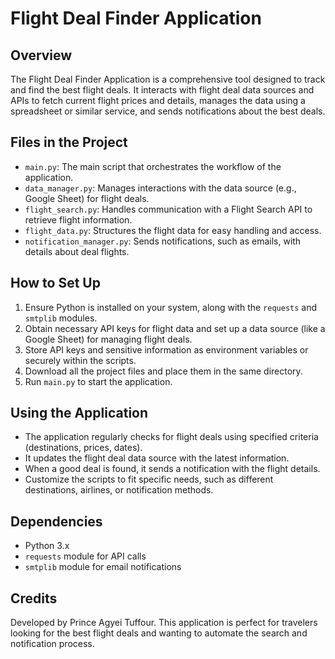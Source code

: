 # Flight Deal Finder Application

## Overview
The Flight Deal Finder Application is a comprehensive tool designed to track and find the best flight deals. It interacts with flight deal data sources and APIs to fetch current flight prices and details, manages the data using a spreadsheet or similar service, and sends notifications about the best deals.

## Files in the Project
- `main.py`: The main script that orchestrates the workflow of the application.
- `data_manager.py`: Manages interactions with the data source (e.g., Google Sheet) for flight deals.
- `flight_search.py`: Handles communication with a Flight Search API to retrieve flight information.
- `flight_data.py`: Structures the flight data for easy handling and access.
- `notification_manager.py`: Sends notifications, such as emails, with details about deal flights.

## How to Set Up
1. Ensure Python is installed on your system, along with the `requests` and `smtplib` modules.
2. Obtain necessary API keys for flight data and set up a data source (like a Google Sheet) for managing flight deals.
3. Store API keys and sensitive information as environment variables or securely within the scripts.
4. Download all the project files and place them in the same directory.
5. Run `main.py` to start the application.

## Using the Application
- The application regularly checks for flight deals using specified criteria (destinations, prices, dates).
- It updates the flight deal data source with the latest information.
- When a good deal is found, it sends a notification with the flight details.
- Customize the scripts to fit specific needs, such as different destinations, airlines, or notification methods.

## Dependencies
- Python 3.x
- `requests` module for API calls
- `smtplib` module for email notifications

## Credits
Developed by Prince Agyei Tuffour. This application is perfect for travelers looking for the best flight deals and wanting to automate the search and notification process.

